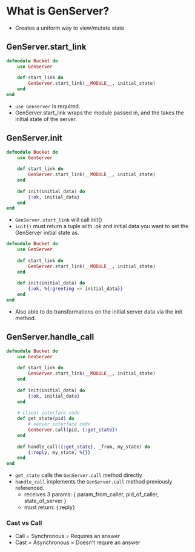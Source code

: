 # What is GenServer?
- Creates a  uniform way to view/mutate state


## GenServer.start_link

```elixir
defmodule Bucket do
	use GenServer
	
	def start_link do
		GenServer.start_link(__MODULE__, initial_state)
	end
end
```
- `use Genserver` is required.
- GenServer.start_link wraps the module passed in, and the takes the initial state of the server.


## GenServer.init
```elixir
defmodule Bucket do
	use GenServer
	
	def start_link do
		GenServer.start_link(__MODULE__, initial_state)
	end
	
	def init(initial_data) do
		{:ok, initial_data}
	end
end
```
- `GenServer.start_link` will call init()
- `init()` must return a tuple with :ok and initial data you want to set the GenServer initial state as.

```elixir
defmodule Bucket do
	use GenServer
	
	def start_link do
		GenServer.start_link(__MODULE__, initial_state)
	end
	
	def init(initial_data) do
		{:ok, %{:greeting => initial_data}}
	end
end
```
- Also able to do transformations on the initial server data via the init method.

## GenServer.handle_call
```elixir
defmodule Bucket do
	use GenServer
	
	def start_link do
		GenServer.start_link(__MODULE__, initial_state)
	end
	
	def init(initial_data) do
		{:ok, initial_data}
	end
	
	# client interface code
	def get_state(pid) do
		# server interface code
		GenServer.call(pid, {:get_state})
	end
	
	def handle_call({:get_state}, _from, my_state) do
		{:reply, my_state, %{}}
	end
end
```
- `get_state` calls the `GenServer.call` method directly
- `handle_call` implements the `GenServer.call` method previously referenced.
	- receives 3 params: { param_from_caller, pid_of_caller, state_of_server }
	- must return: {:reply}

### Cast vs Call
- Call = Synchronous = Requires an answer
- Cast = Asynchronous = Doesn't requre an answer